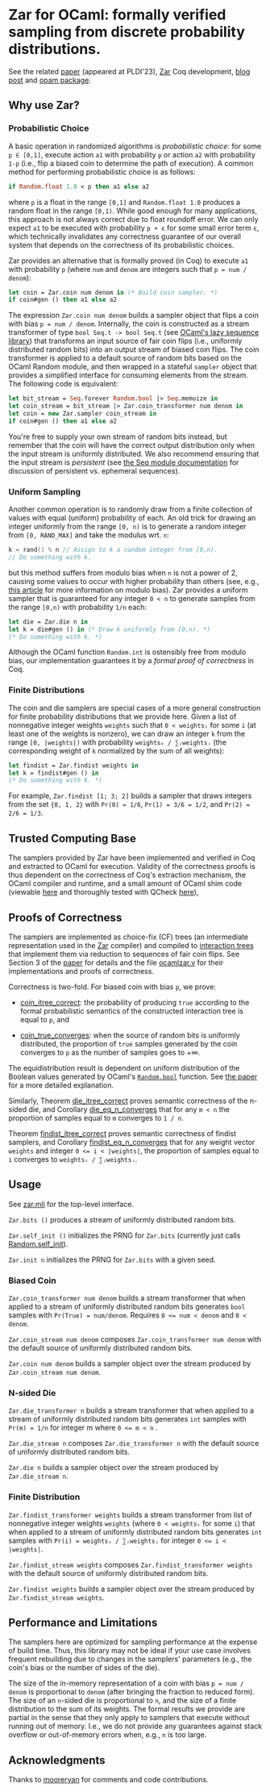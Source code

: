# Zar for OCaml: formally verified sampling from discrete probability distributions.

See the related [paper](https://arxiv.org/abs/2211.06747) (appeared at
PLDI'23), [Zar](https://github.com/bagnalla/zar) Coq development, [blog
post](https://bagnalla.github.io/posts/zar.html) and [opam package](https://opam-4.ocaml.org/packages/zar/).

## Why use Zar?

### Probabilistic Choice

A basic operation in randomized algorithms is *probabilistic choice*:
for some `p ∈ [0,1]`, execute action `a1` with probability `p` or
action `a2` with probability `1-p` (i.e., flip a biased coin to
determine the path of execution). A common method for performing
probabilistic choice is as follows:
```ocaml
if Random.float 1.0 < p then a1 else a2
```

where `p` is a float in the range `[0,1]` and `Random.float 1.0`
produces a random float in the range `[0,1)`. While good enough for
many applications, this approach is not always correct due to float
roundoff error. We can only expect `a1` to be executed with
probability `p + ϵ` for some small error term `ϵ`, which technically
invalidates any correctness guarantee of our overall system that
depends on the correctness of its probabilistic choices.

Zar provides an alternative that is formally proved (in Coq) to
execute `a1` with probability `p` (where `num` and `denom` are integers such
that `p = num / denom`):
```ocaml
let coin = Zar.coin num denom in (* Build coin sampler. *)
if coin#gen () then a1 else a2
```

The expression `Zar.coin num denom` builds a sampler object that flips
a coin with bias `p = num / denom`. Internally, the coin is
constructed as a stream transformer of type `bool Seq.t -> bool Seq.t`
(see [OCaml's lazy sequence
library](https://v2.ocaml.org/api/Seq.html)) that transforms an input
source of fair coin flips (i.e., uniformly distributed random bits)
into an output stream of biased coin flips. The coin transformer is
applied to a default source of random bits based on the OCaml Random
module, and then wrapped in a stateful `sampler` object that provides
a simplified interface for consuming elements from the stream. The
following code is equivalent:

```ocaml
let bit_stream = Seq.forever Random.bool |> Seq.memoize in
let coin_stream = bit_stream |> Zar.coin_transformer num denom in
let coin = new Zar.sampler coin_stream in
if coin#gen () then a1 else a2
```

You're free to supply your own stream of random bits instead, but
remember that the coin will have the correct output distribution only
when the input stream is uniformly distributed. We also recommend
ensuring that the input stream is *persistent* (see [the Seq module
documentation](https://v2.ocaml.org/api/Seq.html) for discussion of
persistent vs. ephemeral sequences).

### Uniform Sampling

Another common operation is to randomly draw from a finite collection
of values with equal (uniform) probability of each. An old trick for
drawing an integer uniformly from the range `[0, n)` is to generate a
random integer from `[0, RAND_MAX]` and take the modulus wrt. `n`:
```C
k = rand() % n // Assign to k a random integer from [0,n).
// Do something with k.
```
but this method suffers from modulo bias when `n` is not a power of 2,
causing some values to occur with higher probability than others (see,
e.g., [this
article](https://research.kudelskisecurity.com/2020/07/28/the-definitive-guide-to-modulo-bias-and-how-to-avoid-it/)
for more information on modulo bias). Zar provides a uniform sampler
that is guaranteed for any integer `0 < n` to generate samples from
the range `[0,n)` with probability `1/n` each:
```ocaml
let die = Zar.die n in
let k = die#gen () in (* Draw k uniformly from [0,n). *)
(* Do something with k. *)
```

Although the OCaml function `Random.int` is ostensibly free from
modulo bias, our implementation guarantees it by a *formal proof of
correctness* in Coq.

### Finite Distributions

The coin and die samplers are special cases of a more general
construction for finite probability distributions that we provide
here. Given a list of nonnegative integer weights `weights` such that
`0 < weightsᵢ` for some `i` (at least one of the weights is nonzero),
we can draw an integer `k` from the range `[0, |weights|)` with
probability `weightsₖ / ∑ⱼweightsⱼ` (the corresponding weight of `k`
normalized by the sum of all weights):
```ocaml
let findist = Zar.findist weights in
let k = findist#gen () in
(* Do something with k. *)
```

For example, `Zar.findist [1; 3; 2]` builds a sampler that draws
integers from the set `{0, 1, 2}` with `Pr(0) = 1/6`, `Pr(1) = 3/6 = 1/2`,
and `Pr(2) = 2/6 = 1/3`.

## Trusted Computing Base

The samplers provided by Zar have been implemented and verified in Coq
and extracted to OCaml for execution. Validity of the correctness
proofs is thus dependent on the correctness of Coq's extraction
mechanism, the OCaml compiler and runtime, and a small amount of OCaml
shim code (viewable
[here](https://github.com/bagnalla/ocamlzar/blob/main/lib/core.ml)
and thoroughly tested with QCheck
[here](https://github.com/bagnalla/ocamlzar/blob/main/test/zar.ml)),

## Proofs of Correctness

The samplers are implemented as choice-fix (CF) trees (an intermediate
representation used in the [Zar](https://github.com/bagnalla/zar)
compiler) and compiled to [interaction
trees](https://github.com/DeepSpec/InteractionTrees) that implement
them via reduction to sequences of fair coin flips. See Section 3 of
the [paper](https://arxiv.org/abs/2211.06747) for details and the file
[ocamlzar.v](https://github.com/bagnalla/zar/blob/main/ocamlzar.v) for
their implementations and proofs of correctness.

Correctness is two-fold. For biased coin with bias `p`, we prove:

*
  [coin_itree_correct](https://github.com/bagnalla/zar/blob/release-pldi23/ocamlzar.v#L34):
  the probability of producing `true` according to the formal
  probabilistic semantics of the constructed interaction tree is equal
  to `p`, and

*
  [coin_true_converges](https://github.com/bagnalla/zar/blob/release-pldi23/ocamlzar.v#67):
  when the source of random bits is uniformly distributed, the proportion of `true` samples generated by the coin converges to
  `p` as the number of samples goes to +∞.

The equidistribution result is dependent on uniform distribution of
the Boolean values generated by OCaml's
[`Random.bool`](https://v2.ocaml.org/api/Random.html) function. See
[the paper](https://arxiv.org/abs/2211.06747) for a more detailed
explanation.

Similarly, Theorem
[die_itree_correct](https://github.com/bagnalla/zar/blob/release-pldi23/ocamlzar.v#L83)
proves semantic correctness of the n-sided die, and Corollary
[die_eq_n_converges](https://github.com/bagnalla/zar/blob/release-pldi23/ocamlzar.v#L115)
that for any `m < n` the proportion of samples equal to `m` converges
to `1 / n`.

Theorem
[findist_itree_correct](https://github.com/bagnalla/zar/blob/release-pldi23/ocamlzar.v#L128)
proves semantic correctness of findist samplers, and Corollary
[findist_eq_n_converges](https://github.com/bagnalla/zar/blob/release-pldi23/ocamlzar.v#L166)
that for any weight vector `weights` and integer `0 <= i < |weights|`,
the proportion of samples equal to `i` converges to `weightsᵢ /
∑ⱼweightsⱼ`.

## Usage

See [zar.mli](lib/zar.mli) for the top-level interface.

`Zar.bits ()` produces a stream of uniformly distributed random bits.

`Zar.self_init ()` initializes the PRNG for `Zar.bits` (currently just
calls [Random.self_init](https://v2.ocaml.org/api/Random.html)).

`Zar.init n` initializes the PRNG for `Zar.bits` with a given seed.

### Biased Coin

`Zar.coin_transformer num denom` builds a stream transformer that when
applied to a stream of uniformly distributed random bits generates
`bool` samples with `Pr(True) = num/denom`. Requires `0 <= num <
denom` and `0 < denom`.

`Zar.coin_stream num denom` composes `Zar.coin_transformer num denom`
with the default source of uniformly distributed random bits.

`Zar.coin num denom` builds a sampler object over the stream produced
by `Zar.coin_stream num denom`.

### N-sided Die

`Zar.die_transformer n` builds a stream transformer that when applied
to a stream of uniformly distributed random bits generates `int`
samples with `Pr(m) = 1/n` for integer m where `0 <= m < n` .

`Zar.die_stream n` composes `Zar.die_transformer n` with the default
source of uniformly distributed random bits.

`Zar.die n` builds a sampler object over the stream produced by
`Zar.die_stream n`.

### Finite Distribution

`Zar.findist_transformer weights` builds a stream transformer from
list of nonnegative integer weights `weights` (where `0 < weightsᵢ`
for some `i`) that when applied to a stream of uniformly distributed
random bits generates `int` samples with `Pr(i) = weightsᵢ /
∑ⱼweightsⱼ` for integer `0 <= i <
|weights|`.

`Zar.findist_stream weights` composes `Zar.findist_transformer
weights` with the default source of uniformly distributed random bits.

`Zar.findist weights` builds a sampler object over the stream produced
by `Zar.findist_stream weights`.

## Performance and Limitations

The samplers here are optimized for sampling performance at the
expense of build time. Thus, this library may not be ideal if your use
case involves frequent rebuilding due to changes in the samplers'
parameters (e.g., the coin's bias or the number of sides of the die).

The size of the in-memory representation of a coin with bias `p = num
/ denom` is proportional to `denom` (after bringing the fraction to
reduced form). The size of an `n`-sided die is proportional to `n`,
and the size of a finite distribution to the sum of its weights. The
formal results we provide are partial in the sense that they only
apply to samplers that execute without running out of memory. I.e., we
do not provide any guarantees against stack overflow or out-of-memory
errors when, e.g., `n` is too large.

## Acknowledgments

Thanks to [mooreryan](https://github.com/mooreryan) for comments and
code contributions.
